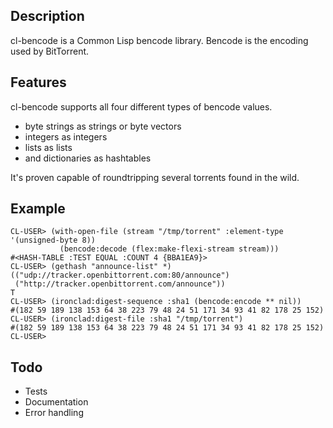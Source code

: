 Description
-----------

cl-bencode is a Common Lisp bencode library. Bencode is the encoding
used by BitTorrent.

Features
--------

cl-bencode supports all four different types of bencode values.

* byte strings as strings or byte vectors
* integers as integers
* lists as lists
* and dictionaries as hashtables

It's proven capable of roundtripping several torrents found in the
wild.

Example
-------

    CL-USER> (with-open-file (stream "/tmp/torrent" :element-type '(unsigned-byte 8))
               (bencode:decode (flex:make-flexi-stream stream)))
    #<HASH-TABLE :TEST EQUAL :COUNT 4 {BBA1EA9}>
    CL-USER> (gethash "announce-list" *)
    (("udp://tracker.openbittorrent.com:80/announce")
     ("http://tracker.openbittorrent.com/announce"))
    T
    CL-USER> (ironclad:digest-sequence :sha1 (bencode:encode ** nil))
    #(182 59 189 138 153 64 38 223 79 48 24 51 171 34 93 41 82 178 25 152)
    CL-USER> (ironclad:digest-file :sha1 "/tmp/torrent")
    #(182 59 189 138 153 64 38 223 79 48 24 51 171 34 93 41 82 178 25 152)
    CL-USER> 

Todo
----

* Tests
* Documentation
* Error handling
